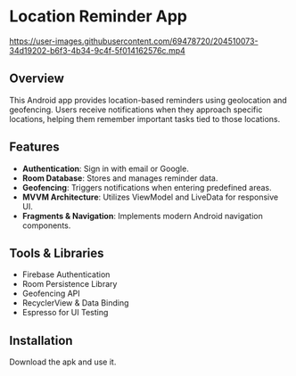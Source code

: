 # Location Reminder App
https://user-images.githubusercontent.com/69478720/204510073-34d19202-b6f3-4b34-9c4f-5f014162576c.mp4
## Overview
This Android app provides location-based reminders using geolocation and geofencing. Users receive notifications when they approach specific locations, helping them remember important tasks tied to those locations.

## Features
- **Authentication**: Sign in with email or Google.
- **Room Database**: Stores and manages reminder data.
- **Geofencing**: Triggers notifications when entering predefined areas.
- **MVVM Architecture**: Utilizes ViewModel and LiveData for responsive UI.
- **Fragments & Navigation**: Implements modern Android navigation components.

## Tools & Libraries
- Firebase Authentication
- Room Persistence Library
- Geofencing API
- RecyclerView & Data Binding
- Espresso for UI Testing

## Installation
Download the apk and use it.





